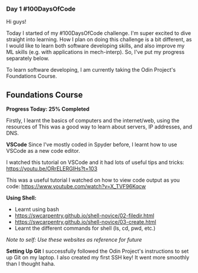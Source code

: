 ### Day 1 #100DaysOfCode

Hi guys!

Today I started of my #100DaysOfCode challenge. I'm super excited to dive straight into learning. How I plan on doing this challenge is a bit different, as I would like to learn both software developing skills, and also improve my ML skills (e.g. with applications in mech-interp). So, I've put my progress separately below. 

To learn software developing, I am currently taking the Odin Project's Foundations Course. 

## Foundations Course
**Progress Today: 25% Completed**

Firstly, I learnt the basics of computers and the internet/web, using the resources of 
This was a good way to learn about servers, IP addresses, and DNS.

**VSCode**
Since I've mostly coded in Spyder before, I learnt how to use VSCode as a new code editor. 

I watched this tutorial on VSCode and it had lots of useful tips and tricks:
https://youtu.be/ORrELERGIHs?t=103

This was a useful tutorial I watched on how to view code output as you code: 
https://www.youtube.com/watch?v=X_TVF96Kqcw 

**Using Shell:**
- Learnt using bash
- https://swcarpentry.github.io/shell-novice/02-filedir.html
- https://swcarpentry.github.io/shell-novice/03-create.html
- Learnt the different commands for shell (ls, cd, pwd, etc.)

_Note to self:
Use these websites as reference for future_

**Setting Up Git**
I successfully followed the Odin Project's instructions to set up Git on my laptop. I also created my first SSH key! It went more smoothly than I thought haha. 
